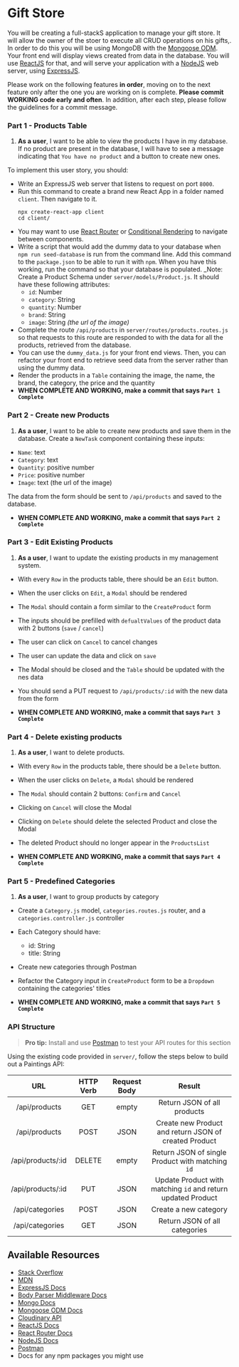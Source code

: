 # Gift Store

You will be creating a full-stackS application to manage your gift store. It will allow the owner of the stoer to execute all CRUD operations on his gifts,. In order to do this you will be using MongoDB with the [Mongoose ODM](http://mongoosejs.com/). Your front end will display views created from data in the database. You will use [ReactJS](https://facebook.github.io/react/) for that, and will serve your application with a [NodeJS](https://nodejs.org/) web server, using [ExpressJS](https://expressjs.com/).

Please work on the following features **in order**, moving on to the next feature only after the one you are working on is complete. **Please commit WORKING code early and often**. In addition, after each step, please follow the guidelines for a commit message.

### Part 1 - Products Table

1. **As a user**, I want to be able to view the products I have in my database. If no product are present in the database, I will have to see a message indicating that `You have no product` and a button to create new ones.

To implement this user story, you should:

- Write an ExpressJS web server that listens to request on port `8000`.
- Run this command to create a brand new React App in a folder named `client`. Then navigate to it.
  ```
  npx create-react-app client
  cd client/
  ```
- You may want to use [React Router](https://reactrouter.com/) or [Conditional Rendering](https://www.reactjs.org/docs/conditional-rendering.html) to navigate between components.
- Write a script that would add the dummy data to your database when `npm run seed-database` is run from the command line. Add this command to the `package.json` to be able to run it with `npm`. When you have this working, run the command so that your database is populated.
  \_Note: Create a Product Schema under `server/models/Product.js`. It should have these following attributes:
  - `id`: Number
  - `category`: String
  - `quantity`: Number
  - `brand`: String
  - `image`: String _(the url of the image)_
- Complete the route `/api/products` in `server/routes/products.routes.js` so that requests to this route are responded to with the data for all the products, retrieved from the database.
- You can use the `dummy_data.js` for your front end views. Then, you can refactor your front end to retrieve seed data from the server rather than using the dummy data.
- Render the products in a `Table` containing the image, the name, the brand, the category, the price and the quantity
- **WHEN COMPLETE AND WORKING, make a commit that says `Part 1 Complete`**

### Part 2 - Create new Products

1. **As a user**, I want to be able to create new products and save them in the database. Create a `NewTask` component containing these inputs:

- `Name`: text
- `Category`: text
- `Quantity`: positive number
- `Price`: positive number
- `Image`: text (the url of the image)

The data from the form should be sent to `/api/products` and saved to the database.

- **WHEN COMPLETE AND WORKING, make a commit that says `Part 2 Complete`**

### Part 3 - Edit Existing Products

1. **As a user**, I want to update the existing products in my management system.

- With every `Row` in the products table, there should be an `Edit` button.
- When the user clicks on `Edit`, a `Modal` should be rendered
- The `Modal` should contain a form similar to the `CreateProduct` form
- The inputs should be prefilled with `defualtValues` of the product data with 2 buttons (`save` / `cancel`)
- The user can click on `Cancel` to cancel changes
- The user can update the data and click on `save`
- The Modal should be closed and the `Table` should be updated with the nes data
- You should send a PUT request to `/api/products/:id` with the new data from the form

- **WHEN COMPLETE AND WORKING, make a commit that says `Part 3 Complete`**

### Part 4 - Delete existing products

1. **As a user**, I want to delete products.

- With every `Row` in the products table, there should be a `Delete` button.
- When the user clicks on `Delete`, a `Modal` should be rendered
- The `Modal` should contain 2 buttons: `Confirm` and `Cancel`
- Clicking on `Cancel` will close the Modal
- Clicking on `Delete` should delete the selected Product and close the Modal
- The deleted Product should no longer appear in the `ProductsList`

- **WHEN COMPLETE AND WORKING, make a commit that says `Part 4 Complete`**

### Part 5 - Predefined Categories

1. **As a user**, I want to group products by category

- Create a `Category.js` model, `categories.routes.js` router, and a `categories.controller.js` controller
- Each Category should have:
  - id: String
  - title: String
- Create new categories through Postman
- Refactor the Category input in `CreateProduct` form to be a `Dropdown` containing the categories' titles

- **WHEN COMPLETE AND WORKING, make a commit that says `Part 5 Complete`**

### API Structure

> **Pro tip:** Install and use [Postman](https://www.getpostman.com/) to test your API routes for this section

Using the existing code provided in `server/`, follow the steps below to build out a Paintings API:

|        URL        | HTTP Verb | Request Body |                            Result                            |
| :---------------: | :-------: | :----------: | :----------------------------------------------------------: |
|   /api/products   |    GET    |    empty     |                 Return JSON of all products                  |
|   /api/products   |   POST    |     JSON     |    Create new Product and return JSON of created Product     |
| /api/products/:id |  DELETE   |    empty     |       Return JSON of single Product with matching `id`       |
| /api/products/:id |    PUT    |     JSON     | Update Product with matching `id` and return updated Product |
|  /api/categories  |   POST    |     JSON     |                    Create a new category                     |
|  /api/categories  |    GET    |     JSON     |                Return JSON of all categories                 |

## Available Resources

- [Stack Overflow](http://stackoverflow.com/)
- [MDN](https://developer.mozilla.org/)
- [ExpressJS Docs](https://expressjs.com/)
- [Body Parser Middleware Docs](https://github.com/expressjs/body-parser)
- [Mongo Docs](https://www.mongodb.com/)
- [Mongoose ODM Docs](http://mongoosejs.com/)
- [Cloudinary API](https://cloudinary.com/documentation/node_integration)
- [ReactJS Docs](https://facebook.github.io/react/)
- [React Router Docs](https://github.com/ReactTraining/react-router/tree/master/docs)
- [NodeJS Docs](https://nodejs.org/)
- [Postman](https://www.getpostman.com/)
- Docs for any npm packages you might use
